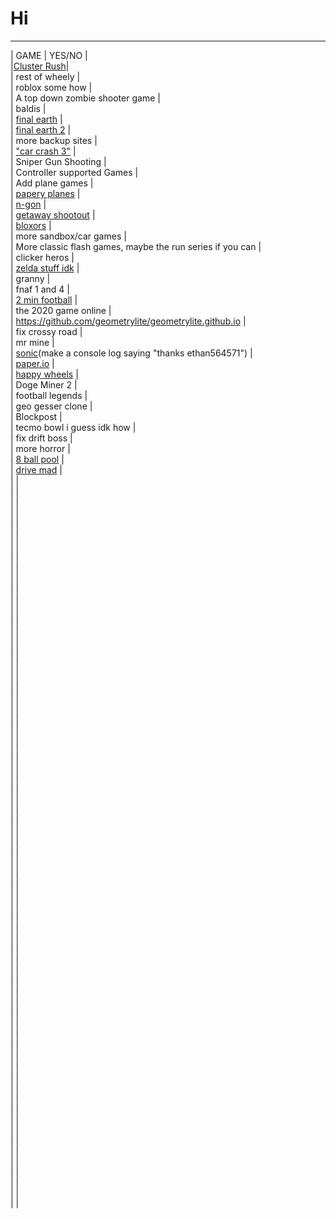 # Hi
---
| GAME | YES/NO |  
|[Cluster Rush](https://github.com/thepizzaeditions/thepizzaeditions.github.io)|  
| rest of wheely |  
| roblox some how |  
| A top down zombie shooter game |  
| baldis |  
| [final earth](https://www.coolmathgames.com/0-the-final-earth) |  
| [final earth 2](https://www.coolmathgames.com/0-the-final-earth-2) |  
| more backup sites |  
| ["car crash 3"](https://www.crazygames.com/game/derby-crash-3) |  
| Sniper Gun Shooting |  
| Controller supported Games |  
| Add plane games |  
| [papery planes](https://1kh0.github.io/projects/papery-planes/index.html) |  
| [n-gon](https://1kh0.github.io/projects/n-gon/index.html) |  
| [getaway shootout](https://1kh0.github.io/projects/getaway-shootout/index.html) |  
| [bloxors](https://1kh0.github.io/projects/bloxors/index.html) |  
| more sandbox/car games |  
| More classic flash games, maybe the run series if you can |  
| clicker heros |  
| [zelda stuff idk](https://github.com/search?q=zelda+clone+language%3AHTML+&type=repositorie) |  
| granny |  
| fnaf 1 and 4 |  
| [2 min football](https://2minutefootball.github.io) |  
| the 2020 game online |  
| https://github.com/geometrylite/geometrylite.github.io |  
| fix crossy road |  
| mr mine |  
| [sonic](https://github.com/TWS2401/Sonic-CD-WASM?tab=readme-ov-file)(make a console log saying "thanks ethan564571") |  
| [paper.io](https://github.com/eriseven/Paper.io-2?tab=readme-ov-file) |  
| [happy wheels](https://github.com/CBGamesdev/chilibowlflash/tree/main/hw) |  
| Doge Miner 2 |  
| football legends |  
| geo gesser clone |  
| Blockpost |  
| tecmo bowl i guess idk how |  
| fix drift boss |  
| more horror |  
| [8 ball pool](https://www.coolmathgames.com/0-8-ball-pool) |  
| [drive mad](https://poki.com/en/g/drive-mad) |  
|  |  
|  |  
|  |  
|  |  
|  |  
|  |  
|  |  
|  |  
|  |  
|  |  
|  |  
|  |  
|  |  
|  |  
|  |  
|  |  
|  |  
|  |  
|  |  
|  |  
|  |  
|  |  
|  |  
|  |  
|  |  
|  |  
|  |  
|  |  
|  |  
|  |  
|  |  
|  |  
|  |  
|  |  
|  |  
|  |  
|  |  
|  |  
|  |  
|  |  
|  |  
|  |  
|  |  
|  |  
|  |  
|  |  
|  |  
|  |  
|  |  
|  |  
|  |  
|  |  
|  |  
|  |  
|  |  
|  |  
|  |  
|  |  
|  |  
|  |  
|  |  
|  |  
|  |  
|  |  
|  |  
|  |  
|  |  
|  |  
|  |  

